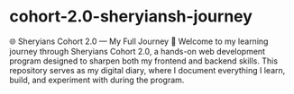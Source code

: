 # cohort-2.0-sheryiansh-journey
🌐 Sheryians Cohort 2.0 — My Full Journey  🚀 Welcome to my learning journey through Sheryians Cohort 2.0, a hands-on web development program designed to sharpen both my frontend and backend skills. This repository serves as my digital diary, where I document everything I learn, build, and experiment with during the program.
